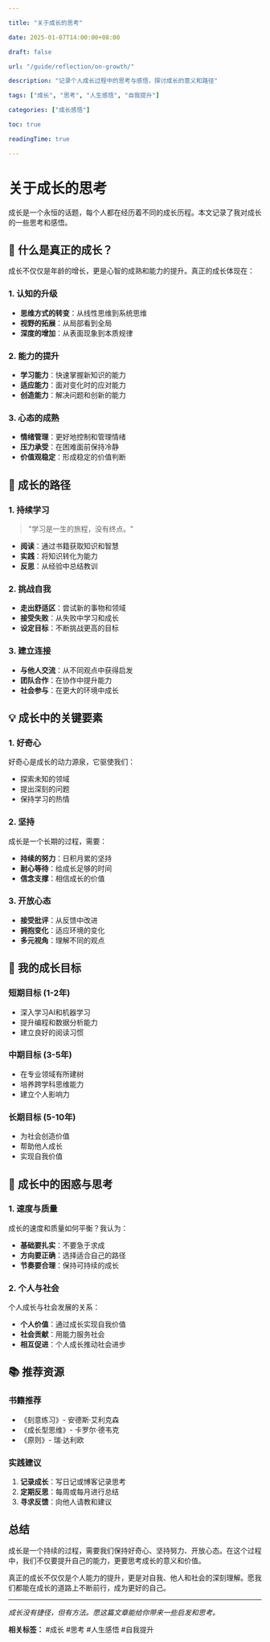 ```yaml
---

title: "关于成长的思考"

date: 2025-01-07T14:00:00+08:00

draft: false

url: "/guide/reflection/on-growth/"

description: "记录个人成长过程中的思考与感悟，探讨成长的意义和路径"

tags: ["成长", "思考", "人生感悟", "自我提升"]

categories: ["成长感悟"]

toc: true

readingTime: true

---
```


# 关于成长的思考

成长是一个永恒的话题，每个人都在经历着不同的成长历程。本文记录了我对成长的一些思考和感悟。

## 🌱 什么是真正的成长？

成长不仅仅是年龄的增长，更是心智的成熟和能力的提升。真正的成长体现在：

### 1. 认知的升级
- **思维方式的转变**：从线性思维到系统思维
- **视野的拓展**：从局部看到全局
- **深度的增加**：从表面现象到本质规律

### 2. 能力的提升
- **学习能力**：快速掌握新知识的能力
- **适应能力**：面对变化时的应对能力
- **创造能力**：解决问题和创新的能力

### 3. 心态的成熟
- **情绪管理**：更好地控制和管理情绪
- **压力承受**：在困难面前保持冷静
- **价值观稳定**：形成稳定的价值判断

## 🚀 成长的路径

### 1. 持续学习
> "学习是一生的旅程，没有终点。"

- **阅读**：通过书籍获取知识和智慧
- **实践**：将知识转化为能力
- **反思**：从经验中总结教训

### 2. 挑战自我
- **走出舒适区**：尝试新的事物和领域
- **接受失败**：从失败中学习和成长
- **设定目标**：不断挑战更高的目标

### 3. 建立连接
- **与他人交流**：从不同观点中获得启发
- **团队合作**：在协作中提升能力
- **社会参与**：在更大的环境中成长

## 💡 成长中的关键要素

### 1. 好奇心
好奇心是成长的动力源泉，它驱使我们：
- 探索未知的领域
- 提出深刻的问题
- 保持学习的热情

### 2. 坚持
成长是一个长期的过程，需要：
- **持续的努力**：日积月累的坚持
- **耐心等待**：给成长足够的时间
- **信念支撑**：相信成长的价值

### 3. 开放心态
- **接受批评**：从反馈中改进
- **拥抱变化**：适应环境的变化
- **多元视角**：理解不同的观点

## 🎯 我的成长目标

### 短期目标 (1-2年)
- 深入学习AI和机器学习
- 提升编程和数据分析能力
- 建立良好的阅读习惯

### 中期目标 (3-5年)
- 在专业领域有所建树
- 培养跨学科思维能力
- 建立个人影响力

### 长期目标 (5-10年)
- 为社会创造价值
- 帮助他人成长
- 实现自我价值

## 🤔 成长中的困惑与思考

### 1. 速度与质量
成长的速度和质量如何平衡？我认为：
- **基础要扎实**：不要急于求成
- **方向要正确**：选择适合自己的路径
- **节奏要合理**：保持可持续的成长

### 2. 个人与社会
个人成长与社会发展的关系：
- **个人价值**：通过成长实现自我价值
- **社会贡献**：用能力服务社会
- **相互促进**：个人成长推动社会进步

## 📚 推荐资源

### 书籍推荐
- 《刻意练习》- 安德斯·艾利克森
- 《成长型思维》- 卡罗尔·德韦克
- 《原则》- 瑞·达利欧

### 实践建议
1. **记录成长**：写日记或博客记录思考
2. **定期反思**：每周或每月进行总结
3. **寻求反馈**：向他人请教和建议

## 总结

成长是一个持续的过程，需要我们保持好奇心、坚持努力、开放心态。在这个过程中，我们不仅要提升自己的能力，更要思考成长的意义和价值。

真正的成长不仅仅是个人能力的提升，更是对自我、他人和社会的深刻理解。愿我们都能在成长的道路上不断前行，成为更好的自己。

---

*成长没有捷径，但有方法。愿这篇文章能给你带来一些启发和思考。*

**相关标签：** #成长 #思考 #人生感悟 #自我提升
